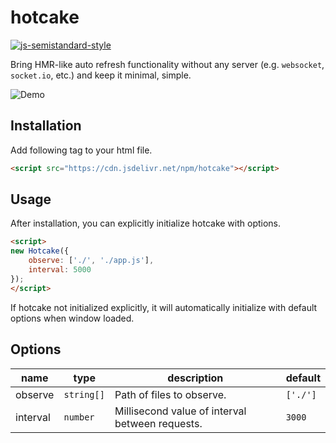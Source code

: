 # hotcake

[![js-semistandard-style](https://img.shields.io/badge/code%20style-semistandard-brightgreen.svg)](https://github.com/standard/semistandard)

Bring HMR-like auto refresh functionality without any server (e.g. `websocket`, `socket.io`, etc.) and keep it minimal, simple.

![Demo](https://gist.githubusercontent.com/Xvezda/926edfc7b961c31a17751a8c9f4351b6/raw/hotcake.gif)

## Installation

Add following tag to your html file.

```html
<script src="https://cdn.jsdelivr.net/npm/hotcake"></script>
```

## Usage

After installation, you can explicitly initialize hotcake with options.

```html
<script>
new Hotcake({
    observe: ['./', './app.js'],
    interval: 5000
});
</script>
```

If hotcake not initialized explicitly, it will automatically initialize with default options when window loaded.

## Options

| name     | type       | description                                     | default  |
| -------- | ---------- | ----------------------------------------------- | -------  |
| observe  | `string[]` | Path of files to observe.                       | `['./']` |
| interval | `number`   | Millisecond value of interval between requests. | `3000`   |
